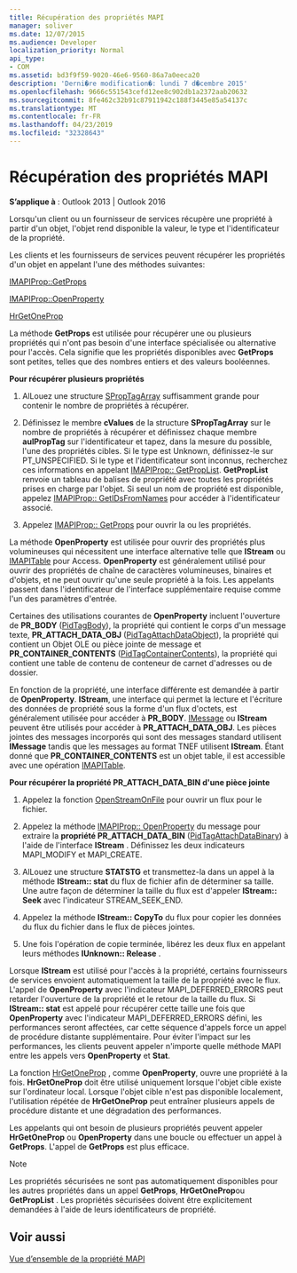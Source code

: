 ```yaml
---
title: Récupération des propriétés MAPI
manager: soliver
ms.date: 12/07/2015
ms.audience: Developer
localization_priority: Normal
api_type:
- COM
ms.assetid: bd3f9f59-9020-46e6-9560-86a7a0eeca20
description: 'Derni�re modification�: lundi 7 d�cembre 2015'
ms.openlocfilehash: 9666c551543cefd12ee8c902db1a2372aab20632
ms.sourcegitcommit: 8fe462c32b91c87911942c188f3445e85a54137c
ms.translationtype: MT
ms.contentlocale: fr-FR
ms.lasthandoff: 04/23/2019
ms.locfileid: "32328643"
---
```

# <a name="retrieving-mapi-properties"></a>Récupération des propriétés MAPI

 
  
**S’applique à** : Outlook 2013 | Outlook 2016 
  
Lorsqu'un client ou un fournisseur de services récupère une propriété à partir d'un objet, l'objet rend disponible la valeur, le type et l'identificateur de la propriété. 
  
Les clients et les fournisseurs de services peuvent récupérer les propriétés d'un objet en appelant l'une des méthodes suivantes:
  
[IMAPIProp::GetProps](imapiprop-getprops.md)
  
[IMAPIProp::OpenProperty](imapiprop-openproperty.md)
  
[HrGetOneProp](hrgetoneprop.md)
  
La méthode **GetProps** est utilisée pour récupérer une ou plusieurs propriétés qui n'ont pas besoin d'une interface spécialisée ou alternative pour l'accès. Cela signifie que les propriétés disponibles avec **GetProps** sont petites, telles que des nombres entiers et des valeurs booléennes. 
  
 **Pour récupérer plusieurs propriétés**
  
1. AlLouez une structure [SPropTagArray](sproptagarray.md) suffisamment grande pour contenir le nombre de propriétés à récupérer. 
    
2. Définissez le membre **cValues** de la structure **SPropTagArray** sur le nombre de propriétés à récupérer et définissez chaque membre **aulPropTag** sur l'identificateur et tapez, dans la mesure du possible, l'une des propriétés cibles. Si le type est Unknown, définissez-le sur PT_UNSPECIFIED. Si le type et l'identificateur sont inconnus, recherchez ces informations en appelant [IMAPIProp:: GetPropList](imapiprop-getproplist.md). **GetPropList** renvoie un tableau de balises de propriété avec toutes les propriétés prises en charge par l'objet. Si seul un nom de propriété est disponible, appelez [IMAPIProp:: GetIDsFromNames](imapiprop-getidsfromnames.md) pour accéder à l'identificateur associé. 
    
3. Appelez [IMAPIProp:: GetProps](imapiprop-getprops.md) pour ouvrir la ou les propriétés. 
    
La méthode **OpenProperty** est utilisée pour ouvrir des propriétés plus volumineuses qui nécessitent une interface alternative telle que **IStream** ou [IMAPITable](imapitableiunknown.md) pour Access. **OpenProperty** est généralement utilisé pour ouvrir des propriétés de chaîne de caractères volumineuses, binaires et d'objets, et ne peut ouvrir qu'une seule propriété à la fois. Les appelants passent dans l'identificateur de l'interface supplémentaire requise comme l'un des paramètres d'entrée. 
  
Certaines des utilisations courantes de **OpenProperty** incluent l'ouverture de **PR_BODY** ([PidTagBody](pidtagbody-canonical-property.md)), la propriété qui contient le corps d'un message texte, **PR_ATTACH_DATA_OBJ** ([PidTagAttachDataObject](pidtagattachdataobject-canonical-property.md)), la propriété qui contient un Objet OLE ou pièce jointe de message et **PR_CONTAINER_CONTENTS** ([PidTagContainerContents](pidtagcontainercontents-canonical-property.md)), la propriété qui contient une table de contenu de conteneur de carnet d'adresses ou de dossier. 
  
En fonction de la propriété, une interface différente est demandée à partir de **OpenProperty**. **IStream**, une interface qui permet la lecture et l'écriture des données de propriété sous la forme d'un flux d'octets, est généralement utilisée pour accéder à **PR_BODY**. [IMessage](imessageimapiprop.md) ou **IStream** peuvent être utilisés pour accéder à **PR_ATTACH_DATA_OBJ**. Les pièces jointes des messages incorporés qui sont des messages standard utilisent **IMessage** tandis que les messages au format TNEF utilisent **IStream**. Étant donné que **PR_CONTAINER_CONTENTS** est un objet table, il est accessible avec une opération [IMAPITable](imapitableiunknown.md).
  
 **Pour récupérer la propriété PR_ATTACH_DATA_BIN d'une pièce jointe**
  
1. Appelez la fonction [OpenStreamOnFile](openstreamonfile.md) pour ouvrir un flux pour le fichier. 
    
2. Appelez la méthode [IMAPIProp:: OpenProperty](imapiprop-openproperty.md) du message pour extraire la **propriété PR_ATTACH_DATA_BIN** ([PidTagAttachDataBinary](pidtagattachdatabinary-canonical-property.md)) à l'aide de l'interface **IStream** . Définissez les deux indicateurs MAPI_MODIFY et MAPI_CREATE. 
    
3. AlLouez une structure **STATSTG** et transmettez-la dans un appel à la méthode **IStream:: stat** du flux de fichier afin de déterminer sa taille. Une autre façon de déterminer la taille du flux est d'appeler **IStream:: Seek** avec l'indicateur STREAM_SEEK_END. 
    
4. Appelez la méthode **IStream:: CopyTo** du flux pour copier les données du flux du fichier dans le flux de pièces jointes. 
    
5. Une fois l'opération de copie terminée, libérez les deux flux en appelant leurs méthodes **IUnknown:: Release** . 
    
Lorsque **IStream** est utilisé pour l'accès à la propriété, certains fournisseurs de services envoient automatiquement la taille de la propriété avec le flux. L'appel de **OpenProperty** avec l'indicateur MAPI_DEFERRED_ERRORS peut retarder l'ouverture de la propriété et le retour de la taille du flux. Si **IStream:: stat** est appelé pour récupérer cette taille une fois que **OpenProperty** avec l'indicateur MAPI_DEFERRED_ERRORS défini, les performances seront affectées, car cette séquence d'appels force un appel de procédure distante supplémentaire. Pour éviter l'impact sur les performances, les clients peuvent appeler n'importe quelle méthode MAPI entre les appels vers **OpenProperty** et **Stat**.
  
La fonction [HrGetOneProp](hrgetoneprop.md) , comme **OpenProperty**, ouvre une propriété à la fois. **HrGetOneProp** doit être utilisé uniquement lorsque l'objet cible existe sur l'ordinateur local. Lorsque l'objet cible n'est pas disponible localement, l'utilisation répétée de **HrGetOneProp** peut entraîner plusieurs appels de procédure distante et une dégradation des performances. 
  
Les appelants qui ont besoin de plusieurs propriétés peuvent appeler **HrGetOneProp** ou **OpenProperty** dans une boucle ou effectuer un appel à **GetProps**. L'appel de **GetProps** est plus efficace. 
  
> [!NOTE]
> Les propriétés sécurisées ne sont pas automatiquement disponibles pour les autres propriétés dans un appel **GetProps**, **HrGetOneProp**ou **GetPropList** . Les propriétés sécurisées doivent être explicitement demandées à l'aide de leurs identificateurs de propriété. 
  
## <a name="see-also"></a>Voir aussi



[Vue d’ensemble de la propriété MAPI](mapi-property-overview.md)

